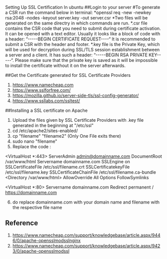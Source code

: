 Setting Up SSL Certification In ubuntu
##Login to your server
#To generate a CSR run the command below in terminal:
*openssl req -new -newkey rsa:2048 -nodes -keyout server.key -out server.csr
*Two files will be generated on the same directry in which commands are run.
*.csr file contains the CSR code that you need to submit during certificate activation. It can be opened with a text editor. Usually it looks like a block of code with a header: “-----BEGIN CERTIFICATE REQUEST----“ It is recommended to submit a CSR with the header and footer.
*.key file is the Private Key, which will be used for decryption during SSL/TLS session establishment between a server and a client. It has such a header: “-----BEGIN RSA PRIVATE KEY-----“. Please make sure that the private key is saved as it will be impossible to install the certificate without it on the server afterwards.

##Get the Certificate generated for SSL Certificate Providers
1. https://www.namecheap.com
2. https://www.sslforfree.com/
3. https://mozilla.github.io/server-side-tls/ssl-config-generator/
4. https://www.ssllabs.com/ssltest/

##Installing a SSL certificate on Apache
1. Upload the files given by SSL Certificate Providers  with .key file generated in the beginning at "/etc/ssl"
2. cd /etc/apache2/sites-enabled/
3. cp "filename" "filename2" (Only One File exits there)
4. sudo nano "filename" 
5. Replace the code :

<VirtualHost *:443>
	ServerAdmin admin@domainname.com
	DocumentRoot /var/www/html
	Servername domainname.com
	SSLEngine on
	SSLCertificateFile /etc/ssl/filename.crt
	SSLCertificatekeyFile /etc/ssl/filename.key
	SSLCertificateChainFile /etc/ssl/filename.ca-bundle
	<Directory /var/www/html>
		AllowOverride All
		Options FollowSymlinks
	</Directory>
</VirtualHost>

<VirtualHost *:80>
	Servername domainname.com
	Redirect permanent / https://domainname.com
</VirtualHost>

6. do replace domainname.com with your domain name and filename with the respective file name

## Reference
1. https://www.namecheap.com/support/knowledgebase/article.aspx/9446/0/apache-opensslmodsslnginx
2. https://www.namecheap.com/support/knowledgebase/article.aspx/9423/0/apache-opensslmodssl
